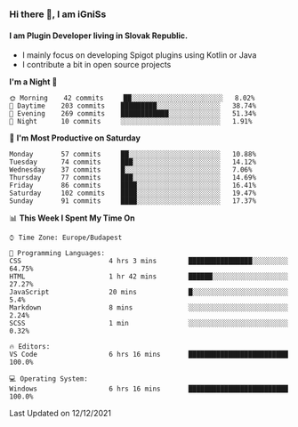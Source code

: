 ### Hi there 👋, I am iGniSs

#### I am Plugin Developer living in Slovak Republic.
- I mainly focus on developing Spigot plugins using Kotlin or Java
- I contribute a bit in open source projects

<!--START_SECTION:waka-->
**I'm a Night 🦉** 

```text
🌞 Morning    42 commits     ██░░░░░░░░░░░░░░░░░░░░░░░   8.02% 
🌆 Daytime    203 commits    █████████░░░░░░░░░░░░░░░░   38.74% 
🌃 Evening    269 commits    ████████████░░░░░░░░░░░░░   51.34% 
🌙 Night      10 commits     ░░░░░░░░░░░░░░░░░░░░░░░░░   1.91%

```
📅 **I'm Most Productive on Saturday** 

```text
Monday       57 commits     ██░░░░░░░░░░░░░░░░░░░░░░░   10.88% 
Tuesday      74 commits     ███░░░░░░░░░░░░░░░░░░░░░░   14.12% 
Wednesday    37 commits     █░░░░░░░░░░░░░░░░░░░░░░░░   7.06% 
Thursday     77 commits     ███░░░░░░░░░░░░░░░░░░░░░░   14.69% 
Friday       86 commits     ████░░░░░░░░░░░░░░░░░░░░░   16.41% 
Saturday     102 commits    ████░░░░░░░░░░░░░░░░░░░░░   19.47% 
Sunday       91 commits     ████░░░░░░░░░░░░░░░░░░░░░   17.37%

```


📊 **This Week I Spent My Time On** 

```text
⌚︎ Time Zone: Europe/Budapest

💬 Programming Languages: 
CSS                      4 hrs 3 mins        ████████████████░░░░░░░░░   64.75% 
HTML                     1 hr 42 mins        ██████░░░░░░░░░░░░░░░░░░░   27.27% 
JavaScript               20 mins             █░░░░░░░░░░░░░░░░░░░░░░░░   5.4% 
Markdown                 8 mins              ░░░░░░░░░░░░░░░░░░░░░░░░░   2.24% 
SCSS                     1 min               ░░░░░░░░░░░░░░░░░░░░░░░░░   0.32%

🔥 Editors: 
VS Code                  6 hrs 16 mins       █████████████████████████   100.0%

💻 Operating System: 
Windows                  6 hrs 16 mins       █████████████████████████   100.0%

```


 Last Updated on 12/12/2021
<!--END_SECTION:waka-->